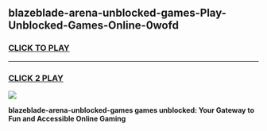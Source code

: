 
## blazeblade-arena-unblocked-games-Play-Unblocked-Games-Online-0wofd
<h3>
<a href="https://premium76.site?title=blazeblade-arena-unblocked-games&ref=24A">CLICK TO PLAY</a></h3>
<hr>

<h3>
<a href="https://premium76.site?title=blazeblade-arena-unblocked-games&ref=24A">CLICK 2 PLAY</a>
  
</h3>

<a href="https://premium76.site?title=blazeblade-arena-unblocked-games&ref=24A"><img src="https://clearcache.store/games.png"></a>


**blazeblade-arena-unblocked-games games unblocked: Your Gateway to Fun and Accessible Online Gaming**
